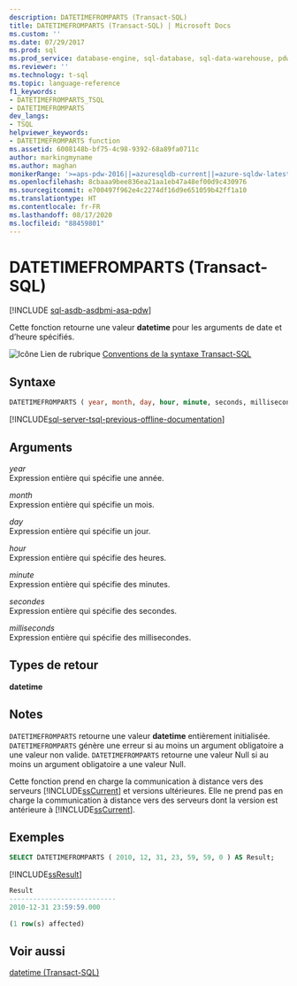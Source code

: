 ```yaml
---
description: DATETIMEFROMPARTS (Transact-SQL)
title: DATETIMEFROMPARTS (Transact-SQL) | Microsoft Docs
ms.custom: ''
ms.date: 07/29/2017
ms.prod: sql
ms.prod_service: database-engine, sql-database, sql-data-warehouse, pdw
ms.reviewer: ''
ms.technology: t-sql
ms.topic: language-reference
f1_keywords:
- DATETIMEFROMPARTS_TSQL
- DATETIMEFROMPARTS
dev_langs:
- TSQL
helpviewer_keywords:
- DATETIMEFROMPARTS function
ms.assetid: 6008148b-bf75-4c98-9392-68a89fa0711c
author: markingmyname
ms.author: maghan
monikerRange: '>=aps-pdw-2016||=azuresqldb-current||=azure-sqldw-latest||>=sql-server-2016||=sqlallproducts-allversions||>=sql-server-linux-2017||=azuresqldb-mi-current'
ms.openlocfilehash: 8cbaaa9bee836ea21aa1eb47a48ef00d9c430976
ms.sourcegitcommit: e700497f962e4c2274df16d9e651059b42ff1a10
ms.translationtype: HT
ms.contentlocale: fr-FR
ms.lasthandoff: 08/17/2020
ms.locfileid: "88459801"
---
```

# <a name="datetimefromparts-transact-sql"></a>DATETIMEFROMPARTS (Transact-SQL)
[!INCLUDE [sql-asdb-asdbmi-asa-pdw](../../includes/applies-to-version/sql-asdb-asdbmi-asa-pdw.md)]

Cette fonction retourne une valeur **datetime** pour les arguments de date et d’heure spécifiés.
  
![Icône Lien de rubrique](../../database-engine/configure-windows/media/topic-link.gif "Icône du lien de rubrique") [Conventions de la syntaxe Transact-SQL](../../t-sql/language-elements/transact-sql-syntax-conventions-transact-sql.md)
  
## <a name="syntax"></a>Syntaxe  
  
```sql
DATETIMEFROMPARTS ( year, month, day, hour, minute, seconds, milliseconds )  
```  
  
[!INCLUDE[sql-server-tsql-previous-offline-documentation](../../includes/sql-server-tsql-previous-offline-documentation.md)]

## <a name="arguments"></a>Arguments
*year*  
Expression entière qui spécifie une année.
  
*month*  
Expression entière qui spécifie un mois.
  
*day*  
Expression entière qui spécifie un jour.
  
*hour*  
Expression entière qui spécifie des heures.
  
*minute*  
Expression entière qui spécifie des minutes.
  
*secondes*  
Expression entière qui spécifie des secondes.
  
*milliseconds*  
Expression entière qui spécifie des millisecondes.
  
## <a name="return-types"></a>Types de retour
**datetime**
  
## <a name="remarks"></a>Notes  
`DATETIMEFROMPARTS` retourne une valeur **datetime** entièrement initialisée. `DATETIMEFROMPARTS` génère une erreur si au moins un argument obligatoire a une valeur non valide. `DATETIMEFROMPARTS` retourne une valeur Null si au moins un argument obligatoire a une valeur Null.
  
Cette fonction prend en charge la communication à distance vers des serveurs [!INCLUDE[ssCurrent](../../includes/sscurrent-md.md)] et versions ultérieures. Elle ne prend pas en charge la communication à distance vers des serveurs dont la version est antérieure à [!INCLUDE[ssCurrent](../../includes/sscurrent-md.md)].
  
## <a name="examples"></a>Exemples  
  
```sql
SELECT DATETIMEFROMPARTS ( 2010, 12, 31, 23, 59, 59, 0 ) AS Result;  
```  
  
[!INCLUDE[ssResult](../../includes/ssresult-md.md)]
  
```sql
Result  
---------------------------  
2010-12-31 23:59:59.000  
  
(1 row(s) affected)  
```  
  
## <a name="see-also"></a>Voir aussi
[datetime &#40;Transact-SQL&#41;](../../t-sql/data-types/datetime-transact-sql.md)
  
  

